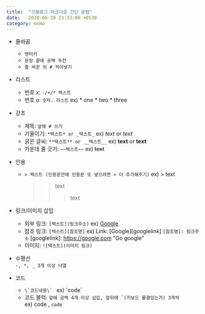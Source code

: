 ```yaml
---
title:  "깃블로그-마크다운 간단 문법"
date:   2020-06-30 23:33:00 +0530
category: memo
---
```


+ 줄바꿈
  - ```엔터키```
  - ```문장 끝에 공백 두칸```
  - ```줄 바꾼 뒤 # 적어넣기```

+ 리스트
  - 번호 x: ```-/+/* 텍스트```
  - 번호 o: ```숫자. 리스트```
  ex) * one
        * two
          * three

+ 강조
  - 제목: ```앞에 # 쓰기```
  - 기울이기: ```*텍스트* or _텍스트_``` ex) *text* or _text_
  - 굵은 글씨: ```**텍스트** or __텍스트__``` ex) **text** or __text__
  - 가운데 줄 긋기: ```~~텍스트~~``` ex) ~~text~~
  
+ 인용
  - ```> 텍스트 (인용문안에 인용문 또 넣으려면 > 더 추가해주기)```
  ex) > text
      > > text
      > > > text
  
+ 링크/이미지 삽입
  - 외부 링크: ```[텍스트](링크주소)``` ex) [Google](https://google.com, "google link")
  - 참조 링크: ```[텍스트][참조명]``` ex) Link: [Google][googlelink]
               ```[참조명]: 링크주소```        [googlelink]: https://google.com "Go google"
  - 이미지: ```![텍스트](이미지 링크)```
  
+ 수평선  
  ```-, *, _ 3개 이상 나열```
  
+ 코드
  - ```\`코드내용\` ``` ex) \`code\`
  - 코드 블럭: ```앞에 공백 4개 이상 삽입, 앞뒤에 `(키보드 물결있는거) 3개씩 ```  
  ex)     code    , ```code```



